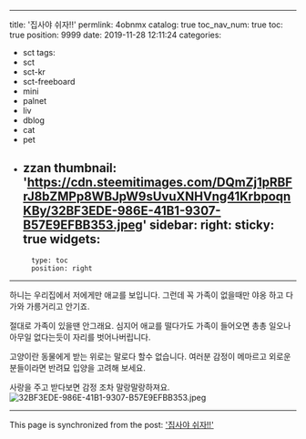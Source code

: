 
---
title: '집사야 쉬자!!'
permlink: 4obnmx
catalog: true
toc_nav_num: true
toc: true
position: 9999
date: 2019-11-28 12:11:24
categories:
- sct
tags:
- sct
- sct-kr
- sct-freeboard
- mini
- palnet
- liv
- dblog
- cat
- pet
- zzan
thumbnail: 'https://cdn.steemitimages.com/DQmZj1pRBFrJ8bZMPp8WBJpW9sUvuXNHVng41KrbpoqnKBy/32BF3EDE-986E-41B1-9307-B57E9EFBB353.jpeg'
sidebar:
    right:
        sticky: true
widgets:
    -
        type: toc
        position: right
---


하니는 우리집에서 저에게만 애교를 보입니다. 
그런데 꼭 가족이 없을때만 야옹 하고 다가와 가릉거리고 안기죠.  

절대로 가족이 있을땐 안그래요. 심지어 애교를 떨다가도 가족이 들어오면 총총 일오나 아무일 없다는듯이 자리를 벗어나버립니다. 

고양이란 동물에게 받는 위로는 말로다 할수 없습니다. 
여러분 감정이 메마르고 외로운 분들이라면 반려묘 입양을 고려해 보세요. 

사랑을 주고 받다보면 감정 조차 말랑말랑하져요. 
![32BF3EDE-986E-41B1-9307-B57E9EFBB353.jpeg](https://cdn.steemitimages.com/DQmZj1pRBFrJ8bZMPp8WBJpW9sUvuXNHVng41KrbpoqnKBy/32BF3EDE-986E-41B1-9307-B57E9EFBB353.jpeg)

- - -

This page is synchronized from the post: ['집사야 쉬자!!'](https://steemit.com/@kingbit/4obnmx)
